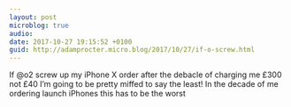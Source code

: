 ```yaml
---
layout: post
microblog: true
audio: 
date: 2017-10-27 19:15:52 +0100
guid: http://adamprocter.micro.blog/2017/10/27/if-o-screw.html
---
```

If @o2 screw up my iPhone X order after the debacle of charging me £300 not £40 I’m going to be pretty miffed to say the least! In the decade of me ordering launch iPhones this has to be the worst
